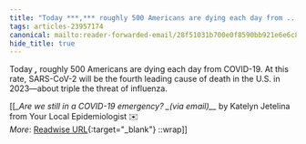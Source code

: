 ```yaml
---
title: "Today ***,*** roughly 500 Americans are dying each day from ..."
tags: articles-23957174
canonical: mailto:reader-forwarded-email/28f51031b700e0f8590bb921e6e6c886
hide_title: true
---
```


Today ***,*** roughly 500 Americans are dying each day from COVID-19. At this rate, SARS-CoV-2 will be the fourth leading cause of death in the U.S. in 2023—about triple the threat of influenza.


[[<cite>_Are we still in a COVID-19 emergency? _(via email)__</cite> by Katelyn Jetelina from Your Local Epidemiologist ✉️<br>
_More_: [Readwise URL](https://readwise.io/open/468297558){:target="_blank"}
::wrap]]